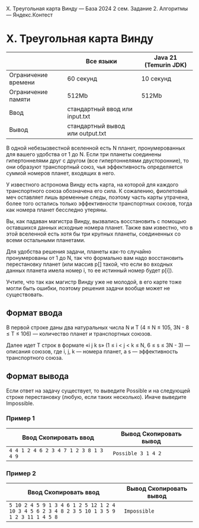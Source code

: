  X. Треугольная карта Винду — База 2024 2 сем. Задание 2\. Алгоритмы — Яндекс.Контест



X. Треугольная карта Винду
==========================




|  | Все языки | Java 21 (Temurin JDK) |
| --- | --- | --- |
| Ограничение времени | 60 секунд | 10 секунд |
| Ограничение памяти | 512Mb | 512Mb |
| Ввод | стандартный ввод или input.txt | |
| Вывод | стандартный вывод или output.txt | |





В одной небезызвестной вселенной есть N планет, пронумерованных для вашего удобства от 1 до N. Если три планеты соединены гипертоннелями друг с другом (все гипертоннелями двусторонние), то они образуют транспортный
 союз, чья эффективность определяется суммой номеров планет, входящих в него.
 

У известного астронома Винду есть карта, на которой для каждого транспортного союза обозначена его сила. К сожалению, фиолетовый
 меч оставляет лишь временные следы, поэтому часть карты утрачена, более того остались только эффективности транспортных союзов,
 тогда как номера планет бесследно утеряны.
 


Вы, как падаван магистра Винду, вызвались восстановить с помощью оставшихся данных исходные номера планет. Также вам известно,
 что в этой вселенной есть хотя бы три крупных планеты, соединенных со всеми остальными планетами.
 


Для удобства решения задачи, планеты как\-то случайно пронумерованы от 1 до N, так что формально вам надо восстановить перестановку планет (или массив p\[] такой, что если во входных данных планета имела номер i, то ее истинный номер будет p\[i]).
 


Учтите, что так как магистр Винду уже не молодой, в его карте тоже могли быть ошибки, поэтому решения задачи вообще может
 не существовать.
 



Формат ввода
------------



В первой строке даны два натуральных числа N и T (4 ≤ N ≤ 105, 3N \- 8 ≤ T ≤ 106) — количество планет и транспортных союзов.
 

Далее идет T строк в формате «i j k s» (1 ≤ i \< j \< k ≤ N, 6 ≤ s ≤ 3N \- 3\) — описания союзов, где i, j, k — номера планет, а s — эффективность транспортного союза.
 



Формат вывода
-------------



Если ответ на задачу существует, то выведите Possible и на следующей строке перестановку (любую, если таких несколько). Иначе выведите Impossible.
 


### Пример 1




| Ввод Скопировать ввод | Вывод Скопировать вывод |
| --- | --- |
| ``` 4 4 1 2 4 6 2 3 4 7 1 2 3 8 1 3 4 9  ``` | ``` Possible 3 1 4 2   ``` |


### Пример 2




| Ввод Скопировать ввод | Вывод Скопировать вывод |
| --- | --- |
| ``` 5 10 2 4 5 9 1 3 4 6 1 2 5 12 1 2 4 10 3 4 5 6 2 3 4 8 2 3 5 10 1 3 5 9 1 2 3 11 1 4 5 8  ``` | ``` Impossible  ``` |


